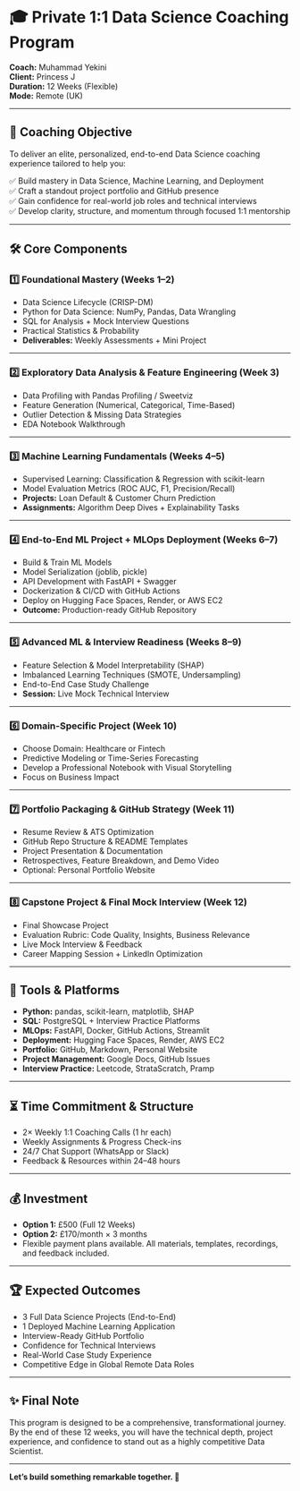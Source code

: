 # 🎓 Private 1:1 Data Science Coaching Program

**Coach:** Muhammad Yekini  
**Client:** Princess J  
**Duration:** 12 Weeks (Flexible)  
**Mode:** Remote (UK)

---

## 🎯 Coaching Objective

To deliver an elite, personalized, end-to-end Data Science coaching experience tailored to help you:

✅ Build mastery in Data Science, Machine Learning, and Deployment  
✅ Craft a standout project portfolio and GitHub presence  
✅ Gain confidence for real-world job roles and technical interviews  
✅ Develop clarity, structure, and momentum through focused 1:1 mentorship

---

## 🛠️ Core Components

### 1️⃣ Foundational Mastery (Weeks 1–2)

- Data Science Lifecycle (CRISP-DM)
- Python for Data Science: NumPy, Pandas, Data Wrangling
- SQL for Analysis + Mock Interview Questions
- Practical Statistics & Probability
- **Deliverables:** Weekly Assessments + Mini Project

---

### 2️⃣ Exploratory Data Analysis & Feature Engineering (Week 3)

- Data Profiling with Pandas Profiling / Sweetviz
- Feature Generation (Numerical, Categorical, Time-Based)
- Outlier Detection & Missing Data Strategies
- EDA Notebook Walkthrough

---

### 3️⃣ Machine Learning Fundamentals (Weeks 4–5)

- Supervised Learning: Classification & Regression with scikit-learn
- Model Evaluation Metrics (ROC AUC, F1, Precision/Recall)
- **Projects:** Loan Default & Customer Churn Prediction
- **Assignments:** Algorithm Deep Dives + Explainability Tasks

---

### 4️⃣ End-to-End ML Project + MLOps Deployment (Weeks 6–7)

- Build & Train ML Models
- Model Serialization (joblib, pickle)
- API Development with FastAPI + Swagger
- Dockerization & CI/CD with GitHub Actions
- Deploy on Hugging Face Spaces, Render, or AWS EC2
- **Outcome:** Production-ready GitHub Repository

---

### 5️⃣ Advanced ML & Interview Readiness (Weeks 8–9)

- Feature Selection & Model Interpretability (SHAP)
- Imbalanced Learning Techniques (SMOTE, Undersampling)
- End-to-End Case Study Challenge
- **Session:** Live Mock Technical Interview

---

### 6️⃣ Domain-Specific Project (Week 10)

- Choose Domain: Healthcare or Fintech
- Predictive Modeling or Time-Series Forecasting
- Develop a Professional Notebook with Visual Storytelling
- Focus on Business Impact

---

### 7️⃣ Portfolio Packaging & GitHub Strategy (Week 11)

- Resume Review & ATS Optimization
- GitHub Repo Structure & README Templates
- Project Presentation & Documentation
- Retrospectives, Feature Breakdown, and Demo Video
- Optional: Personal Portfolio Website

---

### 8️⃣ Capstone Project & Final Mock Interview (Week 12)

- Final Showcase Project
- Evaluation Rubric: Code Quality, Insights, Business Relevance
- Live Mock Interview & Feedback
- Career Mapping Session + LinkedIn Optimization

---

## 🧰 Tools & Platforms

- **Python:** pandas, scikit-learn, matplotlib, SHAP
- **SQL:** PostgreSQL + Interview Practice Platforms
- **MLOps:** FastAPI, Docker, GitHub Actions, Streamlit
- **Deployment:** Hugging Face Spaces, Render, AWS EC2
- **Portfolio:** GitHub, Markdown, Personal Website
- **Project Management:** Google Docs, GitHub Issues
- **Interview Practice:** Leetcode, StrataScratch, Pramp

---

## ⏳ Time Commitment & Structure

- 2× Weekly 1:1 Coaching Calls (1 hr each)
- Weekly Assignments & Progress Check-ins
- 24/7 Chat Support (WhatsApp or Slack)
- Feedback & Resources within 24–48 hours

---

## 💰 Investment

- **Option 1:** £500 (Full 12 Weeks)
- **Option 2:** £170/month × 3 months
- Flexible payment plans available. All materials, templates, recordings, and feedback included.

---

## 🏆 Expected Outcomes

- 3 Full Data Science Projects (End-to-End)
- 1 Deployed Machine Learning Application
- Interview-Ready GitHub Portfolio
- Confidence for Technical Interviews
- Real-World Case Study Experience
- Competitive Edge in Global Remote Data Roles

---

## ✨ Final Note

This program is designed to be a comprehensive, transformational journey. By the end of these 12 weeks, you will have the technical depth, project experience, and confidence to stand out as a highly competitive Data Scientist.

---

**Let’s build something remarkable together. 🚀**
